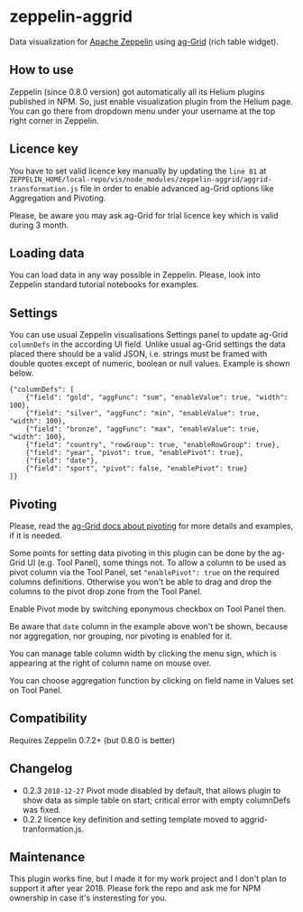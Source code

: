 zeppelin-aggrid
===============

Data visualization for [Apache Zeppelin](http://zeppelin.apache.org) using [ag-Grid](https://www.ag-grid.com) (rich table widget).


## How to use
Zeppelin (since 0.8.0 version) got automatically all its Helium plugins published in NPM. So, just enable visualization plugin from the Helium page. You can go there from dropdown menu under your username at the top right corner in Zeppelin.

## Licence key
You have to set valid licence key manually by updating the `line 81` at `ZEPPELIN_HOME/local-repo/vis/node_modules/zeppelin-aggrid/aggrid-transformation.js` file in order to enable advanced ag-Grid options like Aggregation and Pivoting.

Please, be aware you may ask ag-Grid for trial licence key which is valid during 3 month.

## Loading data
You can load data in any way possible in Zeppelin. Please, look into Zeppelin standard tutorial notebooks for examples.

## Settings
You can use usual Zeppelin visualisations Settings panel to update ag-Grid `columnDefs` in the according UI field. Unlike usual ag-Grid settings the data placed there should be a valid JSON, i.e. strings must be framed with double quotes except of numeric, boolean or null values. Example is shown below.

```
{"columnDefs": [
    {"field": "gold", "aggFunc": "sum", "enableValue": true, "width": 100},
    {"field": "silver", "aggFunc": "min", "enableValue": true, "width": 100},
    {"field": "bronze", "aggFunc": "max", "enableValue": true, "width": 100},
    {"field": "country", "rowGroup": true, "enableRowGroup": true},
    {"field": "year", "pivot": true, "enablePivot": true},
    {"field": "date"},
    {"field": "sport", "pivot": false, "enablePivot": true} 
]}
```

## Pivoting
Please, read the [ag-Grid docs about pivoting](https://www.ag-grid.com/javascript-grid-pivoting/) for more details and examples, if it is needed.

Some points for setting data pivoting in this plugin can be done by the ag-Grid UI (e.g. Tool Panel), some things not.
To allow a column to be used as pivot column via the Tool Panel, set `"enablePivot": true` on the required columns definitions. Otherwise you won't be able to drag and drop the columns to the pivot drop zone from the Tool Panel.

Enable Pivot mode by switching eponymous checkbox on Tool Panel then.

Be aware that `date` column in the example above won't be shown, because nor aggregation, nor grouping, nor pivoting is enabled for it.

You can manage table column width by clicking the menu sign, which is appearing at the right of column name on mouse over.

You can choose aggregation function by clicking on field name in Values set on Tool Panel.

## Compatibility
Requires Zeppelin 0.7.2+ (but 0.8.0 is better)

## Changelog
* 0.2.3 `2018-12-27` Pivot mode disabled by default, that allows plugin to show data as simple table on start; critical error with empty columnDefs was fixed.
* 0.2.2 licence key definition and setting template moved to aggrid-tranformation.js.

## Maintenance
This plugin works fine, but I made it for my work project and I don't plan to support it after year 2018. Please fork the repo and ask me for NPM ownership in case it's insteresting for you.
